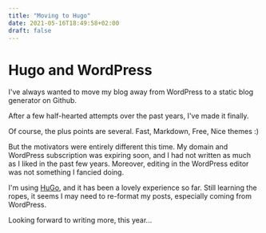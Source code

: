 ```yaml
---
title: "Moving to Hugo"
date: 2021-05-16T18:49:58+02:00
draft: false
---
```


# Hugo and WordPress

I've always wanted to move my blog away from WordPress to a static blog generator on Github.

After a few half-hearted attempts over the past years, I've made it finally. 

Of course, the plus points are several. Fast, Markdown, Free, Nice themes :)

But the motivators were entirely different this time. My domain and WordPress subscription was expiring soon, and I had not written as much as I liked in the past few years.  Moreover, editing in the WordPress editor was not something I fancied doing. 

I'm using [HuGo](https://gohugo.io/), and it has been a lovely experience so far. Still learning the ropes, it seems I may need to re-format my posts, especially coming from WordPress.

Looking forward to writing more, this year... 



